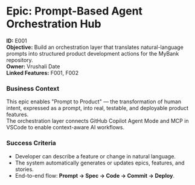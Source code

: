 # Epic: Prompt-Based Agent Orchestration Hub
**ID:** E001  
**Objective:** Build an orchestration layer that translates natural-language prompts into structured product development actions for the MyBank repository.  
**Owner:** Vrushali Date  
**Linked Features:** F001, F002  

### Business Context
This epic enables "Prompt to Product" — the transformation of human intent, expressed as a prompt, into real, testable, and deployable product features.  
The orchestration layer connects GitHub Copilot Agent Mode and MCP in VSCode to enable context-aware AI workflows.

### Success Criteria
- Developer can describe a feature or change in natural language.
- The system automatically generates or updates epics, features, and stories.
- End-to-end flow: **Prompt → Spec → Code → Commit → Deploy**.
